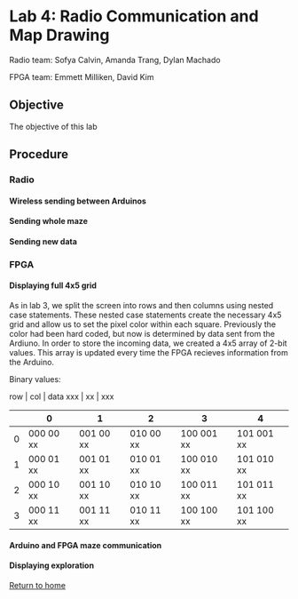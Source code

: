 # Lab 4: Radio Communication and Map Drawing
Radio team: Sofya Calvin, Amanda Trang, Dylan Machado

FPGA team: Emmett Milliken, David Kim

## Objective 
The objective of this lab

## Procedure

### Radio

#### Wireless sending between Arduinos

#### Sending whole maze

#### Sending new data

### FPGA

#### Displaying full 4x5 grid
As in lab 3, we split the screen into rows and then columns using nested case statements. These nested case statements create the necessary 4x5 grid and allow us to set the pixel color within each square. Previously the color had been hard coded, but now is determined by data sent from the Ardiuno.
In order to store the incoming data, we created a 4x5 array of 2-bit values. This array is updated every time the FPGA recieves information from the Arduino. 


Binary values: 

row | col | data
xxx | xx | xxx

|   | 0          | 1          | 2          | 3          | 4          |
|---|------------|------------|------------|------------|------------|
| 0 | 000 00 xx | 001 00 xx | 010 00 xx | 100 001 xx | 101 001 xx |
| 1 | 000 01 xx | 001 01 xx | 010 01 xx | 100 010 xx | 101 010 xx |
| 2 | 000 10 xx | 001 10 xx | 010 10 xx | 100 011 xx | 101 011 xx |
| 3 | 000 11 xx | 001 11 xx | 010 11 xx | 100 100 xx | 101 100 xx |

#### Arduino and FPGA maze communication

#### Displaying exploration

[Return to home](https://sofyacalvin.github.io/ece3400-group3/)
